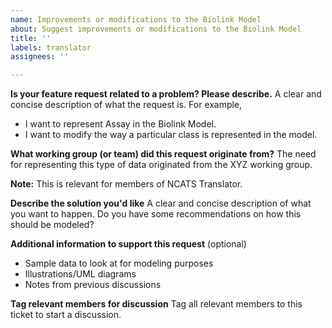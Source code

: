 ```yaml
---
name: Improvements or modifications to the Biolink Model
about: Suggest improvements or modifications to the Biolink Model
title: ''
labels: translator
assignees: ''

---
```


**Is your feature request related to a problem? Please describe.**
A clear and concise description of what the request is. 
For example,
- I want to represent Assay in the Biolink Model.
- I want to modify the way a particular class is represented in the model.

**What working group (or team) did this request originate from?**
The need for representing this type of data originated from the XYZ working group.

**Note:** This is relevant for members of NCATS Translator.

**Describe the solution you'd like**
A clear and concise description of what you want to happen. Do you have some recommendations on how this should be modeled?

**Additional information to support this request** (optional)
- Sample data to look at for modeling purposes
- Illustrations/UML diagrams
- Notes from previous discussions

**Tag relevant members for discussion**
Tag all relevant members to this ticket to start a discussion.
